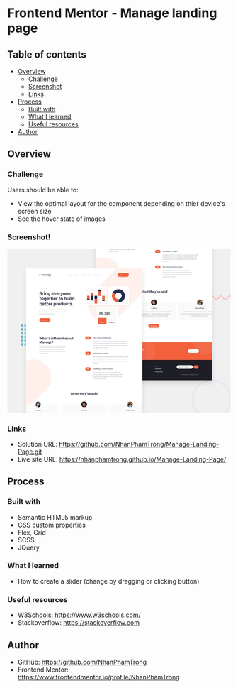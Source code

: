 # Frontend Mentor - Manage landing page
## Table of contents
- [Overview](#overview)
  - [Challenge](#challenge)
  - [Screenshot](#screenshot)
  - [Links](#links)
- [Process](#process)
  - [Built with](#built-with)
  - [What I learned](#what-i-learned)
  - [Useful resources](#useful-resources)
- [Author](#author)

## Overview
### Challenge
Users should be able to:
- View the optimal layout for the component depending on thier device's screen size
- See the hover state of images

### Screenshot!
![Design preview for the Manage landing page coding challenge](./design/desktop-preview.jpg)

### Links
- Solution URL: https://github.com/NhanPhamTrong/Manage-Landing-Page.git
- Live site URL: https://nhanphamtrong.github.io/Manage-Landing-Page/

## Process
### Built with
- Semantic HTML5 markup
- CSS custom properties
- Flex, Grid
- SCSS
- JQuery

### What I learned
- How to create a slider (change by dragging or clicking button)

### Useful resources
- W3Schools: https://www.w3schools.com/
- Stackoverflow: https://stackoverflow.com

## Author
- GitHub: https://github.com/NhanPhamTrong
- Frontend Mentor: https://www.frontendmentor.io/profile/NhanPhamTrong
